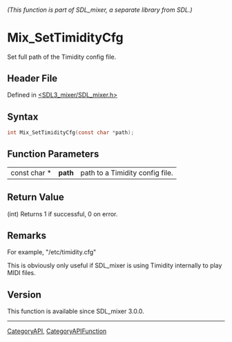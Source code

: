 ###### (This function is part of SDL_mixer, a separate library from SDL.)
# Mix_SetTimidityCfg

Set full path of the Timidity config file.

## Header File

Defined in [<SDL3_mixer/SDL_mixer.h>](https://github.com/libsdl-org/SDL_mixer/blob/main/include/SDL3_mixer/SDL_mixer.h)

## Syntax

```c
int Mix_SetTimidityCfg(const char *path);
```

## Function Parameters

|              |          |                                 |
| ------------ | -------- | ------------------------------- |
| const char * | **path** | path to a Timidity config file. |

## Return Value

(int) Returns 1 if successful, 0 on error.

## Remarks

For example, "/etc/timidity.cfg"

This is obviously only useful if SDL_mixer is using Timidity internally to
play MIDI files.

## Version

This function is available since SDL_mixer 3.0.0.

----
[CategoryAPI](CategoryAPI), [CategoryAPIFunction](CategoryAPIFunction)

